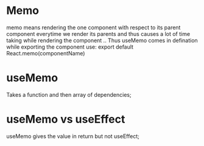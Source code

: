 # Memo 
memo means rendering the one component with respect to its parent component everytime we render its parents and thus causes a lot of time taking while rendering the component .. 
Thus useMemo comes in defination
<br>
while exporting the component use: export default React.memo(componentName)

# useMemo
Takes a function and then array of dependencies;

# useMemo vs useEffect
useMemo gives the value in return but not useEffect;